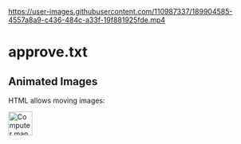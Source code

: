 

https://user-images.githubusercontent.com/110987337/189904585-4557a8a9-c436-484c-a33f-19f881925fde.mp4

# approve.txt


<html>

<body>

<h2>Animated Images</h2>

<p>HTML allows moving images: </p>

<img src="programming.gif" alt="Computer man" style="width: 48px; height:48px;">

</body> </html>
